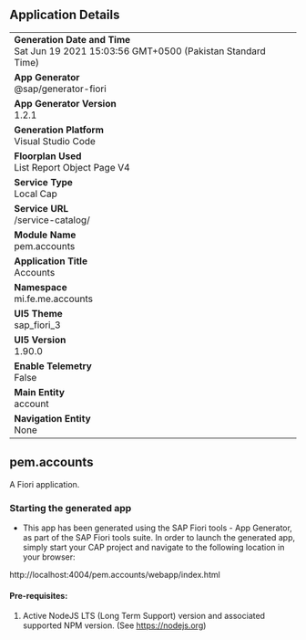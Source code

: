 ## Application Details
|               |
| ------------- |
|**Generation Date and Time**<br>Sat Jun 19 2021 15:03:56 GMT+0500 (Pakistan Standard Time)|
|**App Generator**<br>@sap/generator-fiori|
|**App Generator Version**<br>1.2.1|
|**Generation Platform**<br>Visual Studio Code|
|**Floorplan Used**<br>List Report Object Page V4|
|**Service Type**<br>Local Cap|
|**Service URL**<br>/service-catalog/
|**Module Name**<br>pem.accounts|
|**Application Title**<br>Accounts|
|**Namespace**<br>mi.fe.me.accounts|
|**UI5 Theme**<br>sap_fiori_3|
|**UI5 Version**<br>1.90.0|
|**Enable Telemetry**<br>False|
|**Main Entity**<br>account|
|**Navigation Entity**<br>None|

## pem.accounts

A Fiori application.

### Starting the generated app

-   This app has been generated using the SAP Fiori tools - App Generator, as part of the SAP Fiori tools suite.  In order to launch the generated app, simply start your CAP project and navigate to the following location in your browser:

http://localhost:4004/pem.accounts/webapp/index.html

#### Pre-requisites:

1. Active NodeJS LTS (Long Term Support) version and associated supported NPM version.  (See https://nodejs.org)


